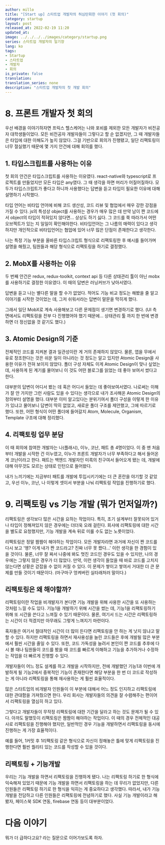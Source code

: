 ```yaml
---
author: millo
title: "[Start up] 스타트업 개발자의 허심탄회한 이야기 (첫 회의)"
category: startup
layout: post
released_at: 2022-02-19 11:20
updated_at:
image: ../../../../images/category/startup.png
series: 스타트업 개발자의 일기장
lang: ko
tags:
- Startup
- 스타트업
- 개발자
- 회의
is_private: false
translation:
translation_series: none
description: "스타트업 개발자의 첫 개발 회의"
---
```


# 8. 프론트 개발자 첫 회의

우선 배경을 이야기하자면 프릭스 헬스케어는 나와 포비를 제외한 모든 개발자가 비전공자 대학생들이었다.
모든 비전공자 개발자들이 그렇다고 할 순 없겠지만, 그 때 개발자들은 타입에 대한 이해도가 높지 않았다. 
그걸 기반으로 회의가 진행됐고, 일단 리팩토링이 너무 절실했기 때문에 몇 가지 안건에 대해 회의를 했다.

## 1. 타입스크립트를 사용하는 이유

첫 회의 안건은 타입스크립트를 사용하는 이유였다. react-native와 typescript로 프로젝트를 만들었지만 모든 타입은 any였다.
그 때 생각을 하면 머리가 어질어질하다. 모두가 타입스크립트가 좋다고 하니까 사용했다는 답변을 듣고 타입이 필요한 이유에 대해 설명하기 시작했다.

타입 언어는 비타입 언어에 비해 코드 생산성, 코드 리뷰 및 협업에서 매우 강한 강점을 가질 수 있다. 
js의 특성상 object를 사용하는 경우가 매우 많은 데 만약 남이 짠 코드에서 object의 타입이 적혀있지 않다면...
상상도 하기 싫다. 그 코드를 쭉 따라가서 어떤 오브젝트가 있는 지 일일이 확인해야한다. 
비타입언어는 그 나름의 매력이 있다고 생각하지만 개인적으로 비타입언어는 협업에 있어 너무 많은 단점이 존재한다고 생각한다.

나는 특정 기능 부분을 올바른 타입스크립트 형식으로 리팩토링한 후 예시를 들어가며 설명을 해줬고, 팀원들과 해당 형식으로 리팩토링을 하기로 결정했다.

## 2. MobX를 사용하는 이유

두 번째 안건은 redux, redux-toolkit, context api 등 다른 상태관리 툴이 아닌 mobx를 사용하기로 결정한 이유였다.
이 때의 답변은 러닝커브가 낮아서였다. 

답변을 듣고 나는 별다른 말을 할 수가 없었다. 적어도 기능 비교 정도는 해봤을 줄 알고 이야기를 시작한 것이었는 데, 그저 쉬워서라는 답변이 말문을 막히게 했다.

그래서 일단 MobX로 계속 사용해보고 다른 문제점이 생기면 변경하기로 했다. (UI 측면에서도 리팩토링을 전부 다 진행했어야 했기 때문에... 상태관리 툴 까지 한 번에 변경하면 더 정신없을 것 같기도 했다.)

## 3. Atomic Design의 기준

전체적인 코드를 지켜본 결과 일관성이란 게 거의 존재하지 않았다. 물론, 앱을 무에서 유로 창조한다는 것은 쉬운 일이 아니라는 것 정도는 알고 있지만 Atomic Design을 사용한 이유가 전혀 보이지 않았다.
폴더 구성 자체도 이게 Atomic Design이 맞나 싶었는 데, 사용하게 된 계기를 물어보니 이 것도 어떤 블로그를 읽었는 데 좋아 보여서 썼다고 한다.

대부분의 답변이 어디서 봤는 데 혹은 어디서 들었는 데 좋아보여서였다. 나로써는 이해가 잘 안 가지만 그런 사람도 있을 수 있다는 생각으로 내가 조사해온 Atomic Design의 정의부터 설명을 했다.
대부분 이미 알고있다는 분위기여서 폴더 구성을 이렇게 한 이유가 있냐고 물어보니 답변이 딱히 없었고, 새로운 폴더 구조를 제안했고, 그에 따르기로 했다.
또한, 어떤 형식이 어떤 폴더에 들어갈지 Atom, Molecule, Organism, Template 구조에 대해 정리했다.

## 4. 리팩토링 업무 분담

이 때 회의에 참여한 개발자는 나(플래시), 이누, 코난, 패트 총 4명이었다. 이 중 맨 처음부터 개발을 시작한 건 이누였고,
이누가 프론트 개발자가 너무 부족하다고 해서 들어온 게 코난이라고 한다. 패트는 백엔드 개발자인 미륵의 친구여서 들어오게 됐는 데,
개발에 대해 아무것도 모르는 상태로 인턴으로 들어왔다. 

내가 느끼기에는 지금부터 패트를 개발에 투입시키기에는 더 큰 혼란을 야기할 것 같았고, 우선 이누, 코난, 나 이렇게 셋이서 부분을 나눠 리팩토링 작업을 진행하기로 했다.

# 9. 리팩토링 vs 기능 개발 (뭐가 먼저일까?)

리팩토링은 생각보다 많은 시간을 요하는 작업이다. 
특히, 초기 설계부터 잘못되어 있거나 타입이 정해져있지 않은 경우에는 더더욱 오래 걸린다.
회사에 리팩토링에 대한 시간을 별도로 요청했지만, 기능 개발을 계속 뒤로 미룰 수도 없는 노릇이었다.

리팩토링은 정말 짬짬이 해야하는 작업이다. 모든 개발자라면 과거에 자신이 짠 코드를 다시 보고 '엥? 이게 내가 짠 코드라고? 진짜 너무 못 짰다...' 이런 생각을 한 경험이 있을 것이다.
물론, 너무 잘 짜서 나중에 봐도 멋진 코드인 경우도 있을 수 있지만, 나의 경우에는 그렇지 않은 경우가 더 많았다. 
만약, 이런 생각이 들었을 때 바로 코드를 고치지 않는다면 상황은 걷잡을 수 없이 커질 수 있다. 
이 문제가 쌓이고 쌓여서 거대한 더 큰 문제를 만들 것이기 때문이다. (마구마구 엉켜버린 실타래처러 말이다.)

## 리팩토링은 왜 해야할까?

리팩토링이란 작업을 비개발자가 본다면 기능 개발을 위해 사용한 시간을 또 사용하는 것처럼 느낄 수도 있다. 기능1을 개발하기 위해 시간을 썼는 데, 
기능1을 리팩토링하기 위해 또 시간을 쓴다고 느껴질 수 있기 때문이다.
물론, 여기서 드는 시간은 리팩토링하는 시간이 더 적겠지만 아무래도 그렇게 느껴지기 마련이다.

혹자들은 여기서 절대적인 시간이 더 많이 든다면 리팩토링을 안 하는 게 낫지 않냐고 말할 수 있다. 
하지만 리팩토링을 하면서 재사용성을 늘린 코드들은 후에 개발될 많은 부분에서 훨씬 시간을 줄일 수 있다.
또한, 코드 가독성을 늘려서 본인이 짠 코드를 추후에 다시 볼 때나 팀원들이 코드를 봤을 때 코드를 빠르게 이해하고 기능을 추가하거나 수정하는 작업을 더 빠르게 진행할 수 있다.

개발자들이 어느 정도 설계를 하고 개발을 시작하지만, 전에 개발했던 기능1과 이번에 개발하게 될 기능2에서 중복적인 기능이 존재한다면 해당 부분을 한 번 더 코드로 작성하는 게 아니라
리팩토링을 통해 재사용하는 게 훨씬 효율적이다.

많은 스타트업의 비개발자 인원들이 이 부분에 대해서 어느 정도 인지하고 리팩토링에 대한 관대함을 가져줬으면 한다. 
우리 회사는 개발자들의 의견을 잘 수렴해주는 편이어서 리팩토링을 열심히 하고 있다.

그렇다고 개발자들이 무작정 리팩토링에 대한 기간을 달라고 하는 것도 문제가 될 수 있다.
아까도 말했듯이 리팩토링은 짬짬이 해야하는 작업이다. 이 때의 경우 전체적인 대공사로 리팩토링을 진행해야 했지만, 일반적인 경우
기능을 개발하면서 리팩토링을 동시에 진행하는 게 가장 효율적이다.

예를 들어, 1커밋 후 1리팩토링 같은 형식으로 자신이 정해놓은 틀에 맞게 리팩토링을 진행한다면 훨씬 퀄리티 있는 코드를 작성할 수 있을 것이다.

## 리팩토링 + 기능개발

우리는 기능 개발을 하면서 리팩토링을 진행하게 됐다. 
나는 리팩토링 하기로 한 형식에 익숙해져 있었기 때문에 기능 개발을 하면서 리팩토링을 하는 데 무리가 없었지만,
다른 인원들은 리팩토링 하기로 한 형식을 익히는 게 중요하다고 생각했다. 
따라서, 내가 기능 개발을 전담하고 다른 인원들은 리팩토링에 전념하기로 했다.
사실 기능 개발이라고 해봤자, 페이스북 SDK 연동, firebase 연동 등이 대부분이었다.

# 다음 이야기

뭐가 더 급하다고요? 라는 질문으로 이어가보도록 하자.
